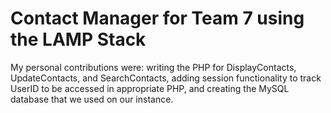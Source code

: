 # Contact Manager for Team 7 using the LAMP Stack
My personal contributions were: writing the PHP for DisplayContacts, UpdateContacts, and SearchContacts, adding session functionality to track UserID to be accessed in appropriate PHP, and creating the MySQL database that we used on our instance.
